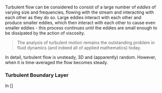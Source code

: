 Turbulent flow can be considered to consist of a large number of *eddies* of varying size and frequencies, flowing with the stream and interacting with each other as they do so.
Large eddies interact with each other and produce smaller eddies, which then interact with each other to cause even smaller eddies - this process continues until the eddies are small enough to be dissipated by the action of viscosity.

>The analysis of turbulent motion remains the outstanding problem in fluid dynamics (and indeed all of applied mathematics) today.

In detail, turbulent flow is unsteady, 3D and (apparently) random. However, when it is time-averaged the flow becomes steady.
### Turbulent Boundary Layer
In []